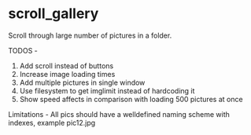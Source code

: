 # scroll_gallery
Scroll through large number of pictures in a folder.

TODOS - 

1. Add scroll instead of buttons
2. Increase image loading times
3. Add multiple pictures in single window
4. Use filesystem to get imglimit instead of hardcoding it 
5. Show speed affects in comparison with loading 500 pictures at once

Limitations - 
All pics should have a welldefined naming scheme with indexes, example pic12.jpg
